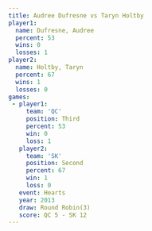 ```yaml
---
title: Audree Dufresne vs Taryn Holtby
player1:                
  name: Dufresne, Audree
  percent: 53           
  wins: 0               
  losses: 1             
player2:                
  name: Holtby, Taryn   
  percent: 67           
  wins: 1               
  losses: 0             
games:
 - player1:         
     team: 'QC'     
     position: Third
     percent: 53    
     win: 0         
     loss: 1        
   player2:          
     team: 'SK'      
     position: Second
     percent: 67     
     win: 1          
     loss: 0         
   event: Hearts       
   year: 2013          
   draw: Round Robin(3)
   score: QC 5 - SK 12 
---
```

